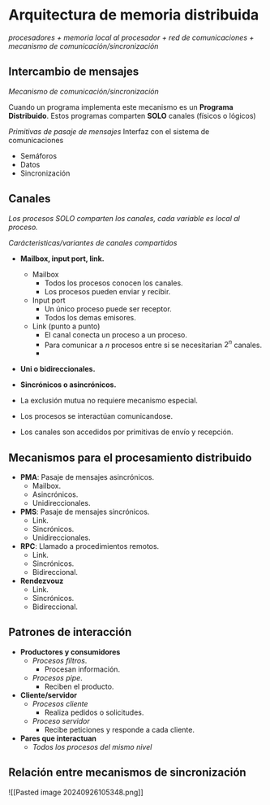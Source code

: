 # **Arquitectura de memoria distribuida**
*procesadores + memoria local al procesador + red de comunicaciones + mecanismo de comunicación/sincronización*

## **Intercambio de mensajes**
*Mecanismo de comunicación/sincronización*

Cuando un programa implementa este mecanismo es un **Programa Distribuido**.
	Estos programas comparten **SOLO** canales (físicos o lógicos)

*Primitivas de pasaje de mensajes*
Interfaz con el sistema de comunicaciones
- Semáforos
- Datos
- Sincronización

## **Canales**
*Los procesos SOLO comparten los canales, cada variable es local al proceso.*

*Carácteristicas/variantes de canales compartidos*
- **Mailbox, input port, link.**
	- Mailbox
		- Todos los procesos conocen los canales.
		- Los procesos pueden enviar y recibir.
	- Input port
		- Un único proceso puede ser receptor.
		- Todos los demas emisores.
	- Link (punto a punto)
		- El canal conecta un proceso a un proceso.
		- Para comunicar a *n* procesos entre si se necesitarian $2^n$ canales.
		- 
- **Uni o bidireccionales.**
- **Sincrónicos o asincrónicos.**

- La exclusión mutua no requiere mecanismo especial.
- Los procesos se interactúan comunicandose.
- Los canales son accedidos por primitivas de envío y recepción.

## **Mecanismos para el procesamiento distribuido**
- **PMA**: Pasaje de mensajes asincrónicos.
	- Mailbox.
	- Asincrónicos.
	- Unidireccionales.
- **PMS**: Pasaje de mensajes sincrónicos.
	- Link.
	- Sincrónicos.
	- Unidireccionales.
- **RPC**: Llamado a procedimientos remotos.
	- Link.
	- Sincrónicos.
	- Bidireccional.
- **Rendezvouz**
	- Link.
	- Sincrónicos.
	- Bidireccional.

## **Patrones de interacción**
- **Productores y consumidores**
	- *Procesos filtros*.
		- Procesan información.
	- *Procesos pipe*.
		- Reciben el producto.
- **Cliente/servidor**
	- *Procesos cliente*
		- Realiza pedidos o solicitudes.
	- *Proceso servidor*
		- Recibe peticiones y responde a cada cliente.
- **Pares que interactuan**
	- *Todos los procesos del mismo nivel*

## **Relación entre mecanismos de sincronización**
![[Pasted image 20240926105348.png]]
